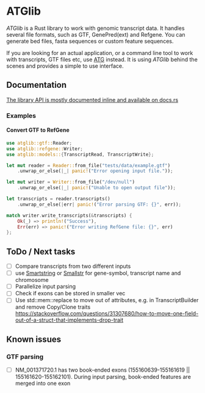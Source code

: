 # ATGlib

_ATGlib_ is a Rust library to work with genomic transcript data. It handles several file formats, such as GTF, GenePred(ext) and Refgene. You can generate bed files, fasta sequences or custom feature sequences.

If you are looking for an actual application, or a command line tool to work with transcripts, GTF files etc, use [ATG](https://crates.io/crates/atg) instead. It is using _ATGlib_ behind the scenes and provides a simple to use interface.


## Documentation
[The library API is mostly documented inline and available on docs.rs](https://docs.rs/atglib)

### Examples

#### Convert GTF to RefGene
```rust
use atglib::gtf::Reader;
use atglib::refgene::Writer;
use atglib::models::{TranscriptRead, TranscriptWrite};

let mut reader = Reader::from_file("tests/data/example.gtf")
    .unwrap_or_else(|_| panic!("Error opening input file."));

let mut writer = Writer::from_file("/dev/null")
    .unwrap_or_else(|_| panic!("Unable to open output file"));

let transcripts = reader.transcripts()
    .unwrap_or_else(|err| panic!("Error parsing GTF: {}", err));

match writer.write_transcripts(&transcripts) {
    Ok(_) => println!("Success"),
    Err(err) => panic!("Error writing RefGene file: {}", err)
};
```


## ToDo / Next tasks
- [ ] Compare transcripts from two different inputs
- [ ] use [Smartstring](https://crates.io/crates/smartstring) or [Smallstr](https://crates.io/crates/smallstr) for gene-symbol, transcript name and chromosome
- [ ] Parallelize input parsing
- [ ] Check if exons can be stored in smaller vec
- [ ] Use std::mem::replace to move out of attributes, e.g. in TranscriptBuilder and remove Copy/Clone traits <https://stackoverflow.com/questions/31307680/how-to-move-one-field-out-of-a-struct-that-implements-drop-trait>

## Known issues
### GTF parsing
- [ ] NM_001371720.1 has two book-ended exons (155160639-155161619 || 155161620-155162101). During input parsing, book-ended features are merged into one exon
